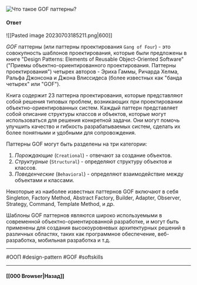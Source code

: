 ![Что такое GOF паттерны?](https://youtu.be/J6CgOSKFOlw?t=426)

#### Ответ

![[Pasted image 20230703185211.png|600]]

*GOF* паттерны (или паттерны проектирования `Gang of Four`) - это совокупность шаблонов проектирования, которые были предложены в книге "Design Patterns: Elements of Reusable Object-Oriented Software" ("Приемы объектно-ориентированного проектирования. Паттерны проектирования") четырех авторов - Эриха Гаммы, Ричарда Хелма, Ральфа Джонсона и Джона Влиссидеса (более известных как "банда четырех" или "GOF").

Книга содержит 23 паттерна проектирования, которые представляют собой решения типовых проблем, возникающих при проектировании объектно-ориентированных систем. Каждый паттерн представляет собой описание структуры классов и объектов, которые могут использоваться для решения конкретной задачи. Они могут помочь улучшить качество и гибкость разрабатываемых систем, сделать их более понятными и удобными для сопровождения.

Паттерны GOF могут быть разделены на три категории:
1. *Порождающие* (`Creational`) - отвечают за создание объектов.
2. *Структурные* (`Structural`) - определяют структуру объектов и классов.
3. *Поведенческие* (`Behavioral`) - определяют взаимодействие между объектами и классами.

Некоторые из наиболее известных паттернов GOF включают в себя Singleton, Factory Method, Abstract Factory, Builder, Adapter, Observer, Strategy, Command, Template Method, и др.

Шаблоны GOF паттернов являются широко используемыми в современной объектно-ориентированной разработке, и могут быть применены для создания высокоуровневых архитектурных решений в различных областях, таких как программное обеспечение, веб-разработка, мобильная разработка и т.д.

___
#ООП #design-pattern #GOF #softskills 

___

#### [[000 Browser|Назад]]